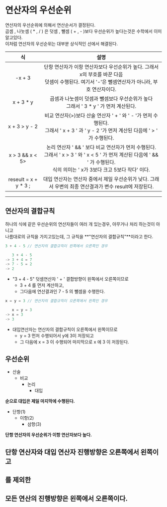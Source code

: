 # 연산자의 우선순위
연산자의 우선순위에 의해서 연산순서가 결정된다. <br>
곱셈 , 나눗셈 ( * , / ) 은 덧셈 ,  뺄셈 ( + , - )보다 우선순위가 높다는것은 수학에서 이미 알고있다. <br>
이처럼 연산자의 우선순위는 대부분 상식적인 선에서 해결된다.


| 식 | 설명 | 
| :--: | :--: | 
| -x + 3 | 단항 연산자가 이항 연산자보다 우선순위가 높다. 그래서 x의 부호를 바꾼 다음<br>  덧셈이 수행된다. 여기서 '-'은 뺄셈연산자가 아니라, 부호 연산자이다. | 
| x + 3 * y | 곱셈과 나눗셈이 덧셈과 뺄셈보다 우선순위가 높다<br>그래서 ' 3 * y ' 가 먼저 계산된다.| 
| x + 3 > y - 2 | 비교 연산자(>)보다 산술 연산자 ' + ' 와 ' - '가 먼저 수행된다.<br>그래서 ' x + 3 ' 과 ' y - 2 '가 먼저 계산된 다음에 ' > ' 가 수행된다.| 
| x > 3 && x < 5> | 논리 연산자 ' && ' 보다 비교 연산자가 먼저 수행된다.<br> 그래서 ' x > 3 ' 와 ' x < 5 ' 가 먼저 계산된 다음에 ' && ' 가 수행된다.<br> 식의 의미는 ' x가 3보다 크고 5보다 작다' 이다. | 
| reseult = x + y * 3 ; | 대입 연산자는 연산자 중에서 제일 우선순위가 낮다. 그래서 우변의 최종 연산결과가 변수 result에 저장된다. | 
---
## 연산자의 결합규칙
하나의 식에 같은 우선순위의 연산자들이 여러 개 있는경우, 아무거나 처리 하는것이 아니고<br>
나름대로의 규칙을 가지고있는데, 그 규칙을 **"연산자의 결합규칙"**이라고 한다.
```java
3 + 4 - 5 // 연산자의 결합규칙이 왼쪽에서 오른쪽인 경우

   3 + 4 - 5
-> 3 + 4 = 7
-> 7 - 5 = 2
-> 2
```
* "3 + 4 - 5" 덧셈연산자 ' + ' 결합방향이 왼쪽에서 오른쪽이므로 
   * 3 + 4 를 먼저 계산하고,
   * 그다음에 연산결과인 7 - 5 의 뺄셈을 수행한다. 
```java
x = y = 3 // 연산자의 결합규칙이 오른쪽에서 왼쪽인 경우

   x = y = 3
-> x = 3
-> 3
```
* 대입연산자는 연산자의 결합규칙이 오른쪽에서 왼쪽이므로 
  * y = 3 먼저 수행되어서 y에 3이 저장되고
  * 그 다음에 x = 3 이 수행되어 마지막으로 x 에 3 이 저장된다. 
## 우선순위
* 산술 
  *  비교 
     * 논리 
        * 대입 

**순으로 대입은 제일 마지막에 수행된다.**
* 단항(1) 
    * 이항(2) 
      *  삼항(3)
     
**단항 연산자의 우선순위가 이항 연산자보다 높다.**
## **단항 연산자와 대입 연산자** 진행방향은 **오른쪽에서 왼쪽**이고 
## 를 제외한            
## **모든 연산**의 진행방향은 **왼쪽에서 오른쪽**이다.

